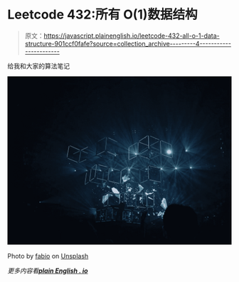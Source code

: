 # Leetcode 432:所有 O(1)数据结构

> 原文：<https://javascript.plainenglish.io/leetcode-432-all-o-1-data-structure-901ccf0fafe?source=collection_archive---------4----------------------->

给我和大家的算法笔记

![](img/d31ca661fe1a8c41a45dac32dc19f256.png)

Photo by [fabio](https://unsplash.com/@fabioha?utm_source=medium&utm_medium=referral) on [Unsplash](https://unsplash.com?utm_source=medium&utm_medium=referral)

*更多内容看*[***plain English . io***](http://plainenglish.io/)